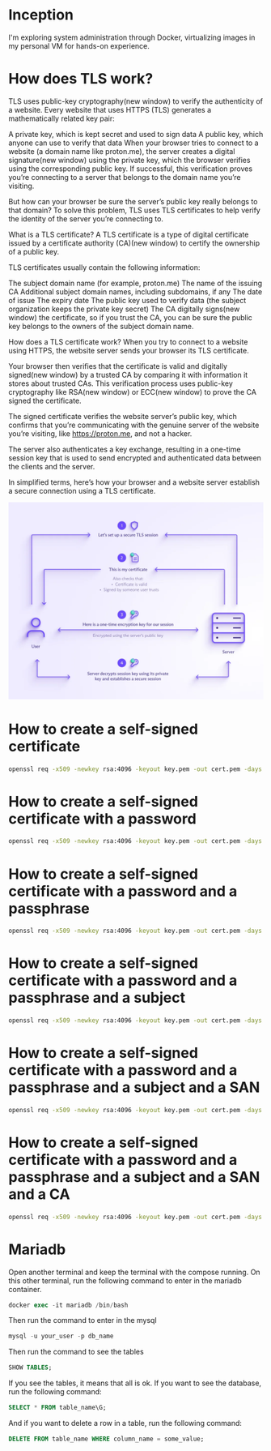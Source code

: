 # Inception

I'm exploring system administration through Docker, virtualizing images in my personal VM for hands-on experience.

# How does TLS work?

TLS uses public-key cryptography(new window) to verify the authenticity of a website. Every website that uses HTTPS (TLS) generates a mathematically related key pair:

A private key, which is kept secret and used to sign data
A public key, which anyone can use to verify that data
When your browser tries to connect to a website (a domain name like proton.me), the server creates a digital signature(new window) using the private key, which the browser verifies using the corresponding public key. If successful, this verification proves you’re connecting to a server that belongs to the domain name you’re visiting.

But how can your browser be sure the server’s public key really belongs to that domain? To solve this problem, TLS uses TLS certificates to help verify the identity of the server you’re connecting to.

What is a TLS certificate?
A TLS certificate is a type of digital certificate issued by a certificate authority (CA)(new window) to certify the ownership of a public key.

TLS certificates usually contain the following information:

The subject domain name (for example, proton.me)
The name of the issuing CA
Additional subject domain names, including subdomains, if any
The date of issue
The expiry date
The public key used to verify data (the subject organization keeps the private key secret)
The CA digitally signs(new window) the certificate, so if you trust the CA, you can be sure the public key belongs to the owners of the subject domain name.

How does a TLS certificate work?
When you try to connect to a website using HTTPS, the website server sends your browser its TLS certificate.

Your browser then verifies that the certificate is valid and digitally signed(new window) by a trusted CA by comparing it with information it stores about trusted CAs. This verification process uses public-key cryptography like RSA(new window) or ECC(new window) to prove the CA signed the certificate.

The signed certificate verifies the website server’s public key, which confirms that you’re communicating with the genuine server of the website you’re visiting, like https://proton.me, and not a hacker.

The server also authenticates a key exchange, resulting in a one-time session key that is used to send encrypted and authenticated data between the clients and the server.

In simplified terms, here’s how your browser and a website server establish a secure connection using a TLS certificate.

<!--add image im my assets-->

![How does TLS work](./assets/how-tls-works.png)

# How to create a self-signed certificate

```bash
openssl req -x509 -newkey rsa:4096 -keyout key.pem -out cert.pem -days 365
```

# How to create a self-signed certificate with a password

```bash
openssl req -x509 -newkey rsa:4096 -keyout key.pem -out cert.pem -days 365 -passout pass:your_password
```

# How to create a self-signed certificate with a password and a passphrase

```bash
openssl req -x509 -newkey rsa:4096 -keyout key.pem -out cert.pem -days 365 -passout pass:your_password -passin pass:your_passphrase
```

# How to create a self-signed certificate with a password and a passphrase and a subject

```bash
openssl req -x509 -newkey rsa:4096 -keyout key.pem -out cert.pem -days 365 -passout pass:your_password -passin pass:your_passphrase -subj "/C=US/ST=New York/L=New York/O=Example/OU=Example/CN=example.com"
```

# How to create a self-signed certificate with a password and a passphrase and a subject and a SAN

```bash
openssl req -x509 -newkey rsa:4096 -keyout key.pem -out cert.pem -days 365 -passout pass:your_password -passin pass:your_passphrase -subj "/C=US/ST=New York/L=New York/O=Example/OU=Example/CN=example.com" -addext "subjectAltName=DNS:example.com,DNS:www.example.com"
```

# How to create a self-signed certificate with a password and a passphrase and a subject and a SAN and a CA

```bash
openssl req -x509 -newkey rsa:4096 -keyout key.pem -out cert.pem -days 365 -passout pass:your_password -passin pass:your_passphrase -subj "/C=US/ST=New York/L=New York/O=Example/OU=Example/CN=example.com" -addext "subjectAltName=DNS:example.com,DNS:www.example.com" -CA ca.pem -CAkey ca-key.pem -CAcreateserial -CAserial ca.srl
```

# Mariadb

Open another terminal and keep the terminal with the compose running. On this other terminal, run the following command to enter in the mariadb container.

```sql
docker exec -it mariadb /bin/bash
```

Then run the command to enter in the mysql

```sql
mysql -u your_user -p db_name
```

Then run the command to see the tables

```sql
SHOW TABLES;
```

If you see the tables, it means that all is ok. If you want to see the database, run the following command:

```sql
SELECT * FROM table_name\G;
```

And if you want to delete a row in a table, run the following command:

```sql
DELETE FROM table_name WHERE column_name = some_value;
```

